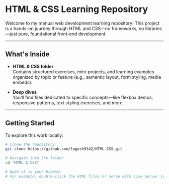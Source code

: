 # HTML & CSS Learning Repository

Welcome to my manual web development learning repository! This project is a hands-on journey through HTML and CSS—no frameworks, no libraries—just pure, foundational front-end development.

---

##  What's Inside

- **HTML & CSS folder**  
  Contains structured exercises, mini-projects, and learning examples organized by topic or feature (e.g., semantic layout, form styling, media embeds).
  
- **Deep dives**  
  You'll find files dedicated to specific concepts—like flexbox demos, responsive patterns, text styling exercises, and more.

---

##  Getting Started

To explore this work locally:

```bash
# Clone the repository
git clone https://github.com/logesh9342/HTML-CSS.git

# Navigate into the folder
cd "HTML & CSS"

# Open it in your browser
# For example, double-click the HTML files or serve with Live Server in VS Code

